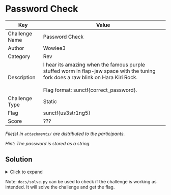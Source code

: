 # Password Check

| Key            | Value                                                                                                                                                                           |
|----------------|---------------------------------------------------------------------------------------------------------------------------------------------------------------------------------|
| Challenge Name | Password Check                                                                                                                                                                  |
| Author         | Wowiee3                                                                                                                                                                         |
| Category       | Rev                                                                                                                                                                             |
| Description    | I hear its amazing when the famous purple stuffed worm in flap-jaw space with the tuning fork does a raw blink on Hara Kiri Rock.<br><br>Flag format: sunctf{correct_password}. |
| Challenge Type | Static                                                                                                                                                                          |
| Flag           | sunctf{us3str1ng5}                                                                                                                                                              |
| Score          | ???                                                                                                                                                                             |

*File(s) in `attachments/` are distributed to the participants.*

*Hint: The password is stored as a string.*

## Solution

<details>
<summary>Click to expand</summary>

Password is still 'stringable', it's just less obvious. Or you can reverse it as well. See `docs/decompiled.c` for the
code decompiled by BinaryNinja. Either method will give you the password and plaintext flag.

</details>

Note: `docs/solve.py` can be used to check if the challenge is working as intended. It will solve the challenge and get
the flag.
